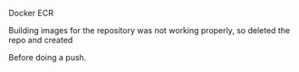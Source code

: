 Docker ECR

Building images for the repository was not working properly, so deleted the repo and created

Before doing a push.